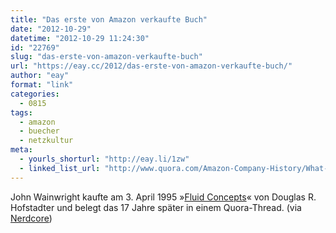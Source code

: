 ```yaml
---
title: "Das erste von Amazon verkaufte Buch"
date: "2012-10-29"
datetime: "2012-10-29 11:24:30"
id: "22769"
slug: "das-erste-von-amazon-verkaufte-buch"
url: "https://eay.cc/2012/das-erste-von-amazon-verkaufte-buch/"
author: "eay"
format: "link"
categories:
  - 0815
tags:
  - amazon
  - buecher
  - netzkultur
meta:
  - yourls_shorturl: "http://eay.li/1zw"
  - linked_list_url: "http://www.quora.com/Amazon-Company-History/What-was-the-first-book-ever-ordered-by-a-customer-on-Amazon"
---
```


John Wainwright kaufte am 3. April 1995 »[Fluid Concepts](http://www.amazon.de/exec/obidos/ASIN/B001SESFSQ/eayznet-21)« von Douglas R. Hofstadter und belegt das 17 Jahre später in einem Quora-Thread. (via [Nerdcore](http://www.crackajack.de/2012/10/29/first-book-sold-on-amazon/))
